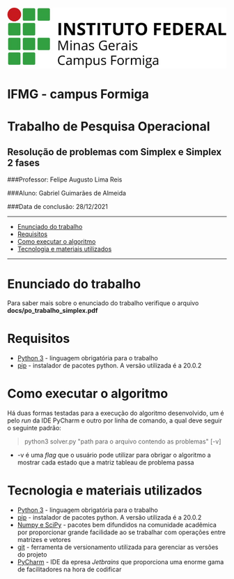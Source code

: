 [//]: # (Título e Descrição)
![](docs/images/01_ifmg_formiga_logo.png)
# IFMG - campus Formiga
# Trabalho de Pesquisa Operacional
## Resolução de problemas com Simplex e Simplex 2 fases

###Professor: Felipe Augusto Lima Reis

###Aluno: Gabriel Guimarães de Almeida

###Data de conclusão: 28/12/2021

------------------------------------------------------------

[//]: # (Tabela de Conteúdos)
<!--ts-->
* [Enunciado do trabalho](#enunciado-do-trabalho)
* [Requisitos](#requisitos)
* [Como executar o algoritmo](#como-executar-o-algoritmo)
* [Tecnologia e materiais utilizados](#tecnologia-e-materiais-utilizados)
<!--te-->

------------------------------------------------------------

Enunciado do trabalho
=========
Para saber mais sobre o enunciado do trabalho verifique o arquivo **docs/po_trabalho_simplex.pdf**

Requisitos
=========
* [Python 3](https://docs.python.org/3/) - linguagem obrigatória para o trabalho
* [pip](https://pip.pypa.io/en/stable/) - instalador de pacotes python. A versão utilizada é a 20.0.2

Como executar o algoritmo
=========
Há duas formas testadas para a execução do algoritmo desenvolvido, um é pelo *run* da IDE PyCharm e outro por linha de 
comando, a qual deve seguir o seguinte padrão:
>python3 solver.py "path para o arquivo contendo as problemas" [-v]

* -v é uma *flag* que o usuário pode utilizar para obrigar o algoritmo a mostrar cada estado que a matriz tableau de
problema passa

Tecnologia e materiais utilizados
=========

* [Python 3](https://docs.python.org/3/) - linguagem obrigatória para o trabalho
* [pip](https://pip.pypa.io/en/stable/) - instalador de pacotes python. A versão utilizada é a 20.0.2
* [Numpy e SciPy](https://docs.scipy.org/doc/) - pacotes bem difundidos na comunidade acadêmica por proporcionar grande
facilidade ao se trabalhar com operações entre matrizes e vetores 
* [git](https://git-scm.com/doc) - ferramenta de versionamento utilizada para gerenciar as versões do projeto
* [PyCharm](https://www.jetbrains.com/pt-br/pycharm/download/) - IDE da epresa *Jetbrains* que proporciona uma enorme 
gama de facilitadores na hora de codificar